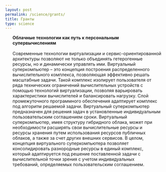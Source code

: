 ```yaml
---
layout: post
permalink: /science/grants/
title: Гранты
type: science
---
```

<ol style="list-style-type: none;" start="0">
<li><strong>Облачные технологии как путь к персональным супервычислениям</strong><br /><br /></li>
<li>Современные технологии виртуализации и сервис-ориентированной архитектуры позволяют не только объединять гетерогенные ресурсы, но и динамически управлять ими. Виртуальный суперкомпьютер – это концепция построения распределенного вычислительного комплекса, позволяющая эффективно решать масштабные задачи. Такой комплекс изолирует пользователя от ряда технических ограничений вычислительных устройств с помощью технологий виртуализации, позволяя варьировать характеристики вычислителей и балансировать нагрузку. Слой промежуточного программного обеспечения адаптирует комплекс под алгоритм решаемой задачи. Виртуальный суперкомпьютер предназначен для решения задач в установленные индивидуальным пользовательским соглашением сроки. Виртуальный суперкомпьютер, имея структуру гибридного облака, может при необходимости расширять свои вычислительные ресурсы и ресурсы хранения путем использования ресурсов публичных облаков, а также за счет других внешних сервисов. В целом, концепция виртуального суперкомпьютера позволяет консолидировать разнородные ресурсы в единый комплекс, который адаптируется под решение поставленной задачи с вычислительной точки зрения с учетом индивидуальных требований, определяемых пользовательским соглашением.</li>
<li></li>
</ol><br /><br /> <br /><br /> <br /><br />
